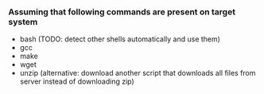 ### Assuming that following commands are present on target system
- bash (TODO: detect other shells automatically and use them)
- gcc
- make
- wget
- unzip (alternative: download another script that 
downloads all files from server instead of downloading zip)
